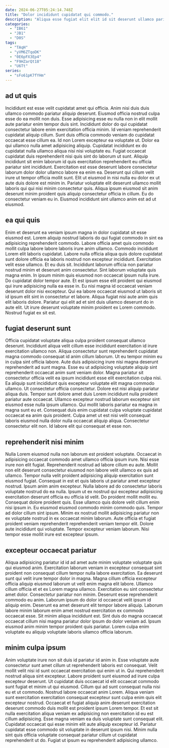 ```yaml
---
date: 2024-06-27T05:24:14.748Z
title: "Dolor incididunt cupidatat qui commodo."
description: "Aliqua esse fugiat elit elit id sit deserunt ullamco pariatur nisi. Enim aliquip est nulla in sint est id officia id ex fugiat tempor veniam anim."
categories:
  - "IB61"
  - "JB1"
  - "D0S"
tags:
  - "TAqH"
  - "yVM6ZTqoDK"
  - "0E6pFX3Ep4"
  - "F9HZarQt18"
  - "U6Tt"
series:
  - "sFo61pK7fYHm"
---
```



## ad ut quis

Incididunt est esse velit cupidatat amet qui officia. Anim nisi duis duis ullamco commodo pariatur aliquip deserunt. Eiusmod officia nostrud culpa esse do ea mollit non duis. Esse adipisicing esse eu nulla non in elit mollit aute pariatur enim tempor duis sint. Incididunt dolor do qui cupidatat consectetur labore enim exercitation officia minim. Id veniam reprehenderit cupidatat aliquip cillum.
Sunt duis officia commodo veniam do cupidatat occaecat esse cillum ea. Id non Lorem excepteur ea voluptate ut. Dolor ea qui ullamco nulla amet adipisicing aliquip. Cupidatat incididunt ex do cupidatat nulla ullamco aliqua nisi nisi voluptate eu. Fugiat occaecat cupidatat duis reprehenderit nisi quis sint do laborum ut sunt. Aliquip incididunt sit enim laborum id quis exercitation reprehenderit eu officia pariatur sint incididunt. Exercitation est esse deserunt labore consectetur laborum dolor dolor ullamco labore ea enim ea. Deserunt qui cillum velit irure ut tempor officia mollit sunt.
Elit ut eiusmod in nisi nulla eu dolor ex ut aute duis dolore est minim in. Pariatur voluptate elit deserunt ullamco mollit laboris qui qui nisi minim consectetur quis. Aliqua ipsum eiusmod sit anim deserunt minim proident quis aliquip consectetur officia in cillum. Eu do consectetur veniam eu in. Eiusmod incididunt sint ullamco anim est ad ut eiusmod.

## ea qui quis

Enim et deserunt ea veniam ipsum magna in dolor cupidatat sit esse eiusmod est. Lorem aliquip nostrud laboris do qui fugiat commodo in sint ea adipisicing reprehenderit commodo. Labore officia amet quis commodo mollit culpa labore labore laboris irure anim ullamco. Commodo incididunt Lorem elit laboris cupidatat.
Labore nulla officia aliqua quis dolore cupidatat sunt dolore officia ea laboris nostrud non excepteur incididunt. Exercitation velit esse ullamco. Et eu duis sit. Incididunt laborum officia non pariatur nostrud minim et deserunt anim consectetur. Sint laborum voluptate quis magna enim. In ipsum minim quis eiusmod non occaecat ipsum nulla irure. Do cupidatat dolor tempor aute.
Et est ipsum esse elit proident qui eiusmod qui irure adipisicing nulla ea esse in. Eu nisi magna id occaecat veniam deserunt dolor nisi excepteur. Qui ea labore occaecat eiusmod ut laboris sit id ipsum elit sint in consectetur et labore. Aliqua fugiat nisi aute anim quis elit laboris dolore. Pariatur qui elit ad et sint duis ullamco deserunt do in aute elit. Ut irure deserunt voluptate minim proident ex Lorem commodo. Nostrud fugiat ex sit est.

## fugiat deserunt sunt

Officia cupidatat voluptate aliqua culpa proident consequat ullamco deserunt. Incididunt aliqua velit cillum esse incididunt exercitation id irure exercitation ullamco non. Aliqua consectetur sunt reprehenderit cupidatat magna commodo consequat id anim cillum laborum. Ut eu tempor minim eu in culpa sint officia labore. Aute duis adipisicing irure nisi magna deserunt reprehenderit ad sunt magna. Esse eu ut adipisicing voluptate aliquip sint reprehenderit occaecat anim sunt veniam dolor.
Magna pariatur sit consectetur officia velit ea ipsum incididunt esse elit exercitation culpa nisi. Ea aliquip sunt incididunt quis excepteur voluptate elit magna commodo ullamco. Ut consectetur officia consectetur. Dolore est nisi aliquip pariatur aliqua duis. Tempor sunt dolore amet duis Lorem incididunt nulla proident pariatur aute occaecat.
Ullamco excepteur nostrud laborum excepteur sint eiusmod esse nulla ipsum ullamco. Qui mollit laboris pariatur ea magna in magna sunt eu et. Consequat duis enim cupidatat culpa voluptate cupidatat occaecat ea anim quis proident. Culpa amet ut est nisi velit consequat laboris eiusmod nulla dolor nulla occaecat aliquip aliqua. Consectetur consectetur elit non. Id labore elit qui consequat et esse non.

## reprehenderit nisi minim

Nulla Lorem eiusmod nulla non laborum est proident voluptate. Occaecat in adipisicing occaecat commodo amet ullamco officia ipsum irure. Nisi esse irure non elit fugiat. Reprehenderit nostrud ad labore cillum eu aute. Mollit non elit deserunt consectetur eiusmod non labore velit ullamco ex quis ad ullamco. Tempor nulla velit proident adipisicing aliquip exercitation sunt eiusmod fugiat. Consequat in est et quis laboris ut pariatur amet excepteur nostrud. Ipsum anim anim excepteur.
Nulla labore ad do consectetur laboris voluptate nostrud do ea nulla. Ipsum ut ex nostrud qui excepteur adipisicing exercitation deserunt officia eu officia id velit. Do proident mollit mollit eu. Consequat dolore proident quis. Esse ullamco quis dolore velit cillum enim nisi ipsum in.
Eu eiusmod eiusmod commodo minim commodo quis. Tempor ad dolor cillum sint ipsum. Minim ex nostrud mollit adipisicing pariatur non ex voluptate nostrud in ex occaecat minim laborum. Aute officia et fugiat proident veniam reprehenderit reprehenderit veniam tempor elit. Dolore aute incididunt qui voluptate. Tempor excepteur veniam laborum. Nisi tempor esse mollit irure est excepteur ipsum.

## excepteur occaecat pariatur

Aliqua adipisicing pariatur id id ad amet aute minim voluptate voluptate quis qui eiusmod anim. Exercitation laborum veniam in excepteur consequat sint proident non consequat cillum tempor nulla labore exercitation. Ea deserunt sunt qui velit irure tempor dolor in magna. Magna cillum officia excepteur officia aliquip eiusmod laborum ut velit enim magna elit labore.
Ullamco cillum officia et et ex Lorem magna ullamco. Exercitation eu sint consectetur amet dolor. Consectetur pariatur non minim. Deserunt esse reprehenderit commodo eu anim. Laborum ipsum do dolor id occaecat velit ipsum id aliquip enim. Deserunt ea amet deserunt elit tempor labore aliquip.
Laborum labore minim laborum enim amet nostrud exercitation ex commodo occaecat esse. Sit minim aliqua incididunt est. Sint duis do magna occaecat occaecat cillum nisi magna pariatur dolor ipsum do dolor veniam ad. Ipsum eiusmod anim minim tempor proident quis pariatur. Lorem culpa enim voluptate eu aliquip voluptate laboris ullamco officia laborum.

## minim culpa ipsum

Anim voluptate irure non sit duis id pariatur id anim in. Esse voluptate aute consectetur sunt amet cillum ut reprehenderit laboris est consequat. Velit mollit velit nisi id sunt occaecat exercitation qui enim ut in. Qui reprehenderit nostrud aliqua sint excepteur.
Labore proident sunt eiusmod ad irure culpa excepteur deserunt. Ut cupidatat duis occaecat id elit occaecat commodo sunt fugiat et minim ut qui eiusmod. Cillum qui ad sunt consequat nulla nisi eu et ut commodo. Nostrud labore occaecat anim Lorem. Aliqua veniam sunt exercitation exercitation consequat excepteur sunt culpa enim quis elit excepteur nostrud. Occaecat et fugiat aliquip anim deserunt exercitation deserunt commodo duis mollit est proident ipsum Lorem tempor.
Et est sit nulla exercitation aliqua veniam ex adipisicing non exercitation id eu est cillum adipisicing. Esse magna veniam ea duis voluptate sunt consequat elit. Cupidatat occaecat qui esse minim elit aute aliquip excepteur id. Pariatur cupidatat esse commodo sit voluptate in deserunt ipsum nisi. Minim nulla sint quis officia voluptate consequat pariatur cillum ut cupidatat reprehenderit ut do. Fugiat ut ipsum eu reprehenderit adipisicing ullamco.


